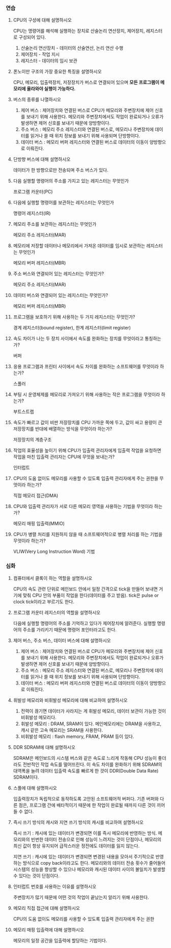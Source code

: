 ### 연습

1. CPU의 구성에 대해 설명하시오
    
    CPU는 명령어를 해석해 실행하는 장치로 산술논리 연산장치, 제어장치, 레지스터로 구성되어 있다.
    
    1. 산술논리 연산장치 - 데이터의 산술연산, 논리 연산 수행
    2. 제어장치 - 작업 지시
    3. 레지스터 - 데이터의 임시 보관
        
        
2. 폰노이만 구조의 가장 중요한 특징을 설명하시오
    
    CPU, 메모리, 입출력장치, 저장장치가 버스로 연결되어 있으며 **모든 프로그램이 메모리에 올라와야 실행이 가능하다.**
    
3. 버스의 종류를 나열하시오
    1. 제어 버스 : 제어장치와 연결된 버스로 CPU가 메모리와 주변장치에 제어 신호를 보내기 위해 사용한다. 메모리와 주변장치에서도 작업이 완료되거나 오류가 발생하면 제어 신호를 보내기 때문에 양방향이다.
    2. 주소 버스 : 메모리 주소 레지스터와 연결된 버스로, 메모리나 주변장치에 데이터를 읽거나 쓸 때 위치 정보를 보내기 위해 사용되며 단방향이다.
    3. 데이터 버스 : 메모리 버퍼 레지스터와 연결된 버스로 데이터의 이동이 양방향으로 이뤄진다.
        
        
4. 단방향 버스에 대해 설명하시오
    
    데이터가 한 방향으로만 전송되며 주소 버스가 있다. 
    
5. 다음 실행할 명령어의 주소를 가지고 있는 레지스터는 무엇인가
    
    프로그램 카운터(PC)
    
6. 다음에 실행할 명령어를 보관하는 레지스터는 무엇인가
    
    명령어 레지스터(IR)
    
7. 메모리 주소를 보관하는 레지스터는 무엇인가
    
    메모리 주소 레지스터(MAR)
    
8. 메모리에 저장할 데이터나 메모리에서 가져온 데이터를 임시로 보관하는 레지스터는 무엇인가
    
    메모리 버퍼 레지스터(MBR)
    
9. 주소 버스와 연결되어 있는 레지스터는 무엇인가?
    
    메모리 주소 레지스터(MAR)
    
10. 데이터 버스와 연결되어 있는 레지스터는 무엇인가?
    
    메모리 버퍼 레지스터(MBR)
    
11. 프로그램을 보호하기 위해 사용하는 두 가지 레지스터는 무엇인가?
    
    경계 레지스터(bound register), 한계 레지스터(limit register)
    
12. 속도 차이가 나는 두 장치 사이에서 속도를 완화하는 장치를 무엇이라고 통칭하는가?
    
    버퍼
    
13. 응용 프로그램과 프린터 사이에서 속도 차이를 완화하는 소프트웨어를 무엇이라 하는가?
    
    스풀러
    
14. 부팅 시 운영체제를 메모리로 가져오기 위해 사용하는 작은 프로그램을 무엇이라 하는가?
    
    부트스트랩
    
15. 속도가 빠르고 값이 비싼 저장장치를 CPU 가까운 쪽에 두고, 값이 싸고 용량이 큰 저장장치를 반대에 배열하는 방식을 무엇이라 하는가?
    
    저장장치의 계층구조
    
16. 작업의 효율성을 높이기 위해 CPU가 입출력 관리자에게 입출력 작업을 요청하면 작업을 마친 입출력 관리자는 CPU에 무엇을 보내는가?
    
    인터럽트
    
17. CPU의 도움 없이도 메모리를 사용할 수 있도록 입출력 관리자에게 주는 권한을 무엇이라 하는가?
    
    직접 메모리 접근(DMA)
    
18. CPU와 입출력 관리자가 서로 다른 메모리 영역을 사용하는 기법을 무엇이라 하는가?
    
    메모리 매핑 입출력(MMIO)
    
19. CPU가 병렬 처리를 지원하지 않을 때 소프트웨어적으로 병렬 처리를 하는 기법을 무엇이라 하는가?
    
    VLIW(Very Long Instruction Word) 기법
    

### 심화

1. 컴퓨터에서 클록이 하는 역할을 설명하시오
    
    CPU의 속도 관련 단위로 메인보드 안에서 일정 간격으로 tick을 만들어 보내면 거기에 맞춰 CPU 안의 부품이 작업을 한다(데이터를 주고 받음). tick은 pulse or clock tick이라고 부르기도 한다. 
    
2. 프로그램 카운터 레지스터의 역할을 설명하시오
    
    다음에 실행할 명령어의 주소를 기억하고 있다가 제어장치에 알려준다. 실행할 명령어의 주소를 가리키기 때문에 명령어 포인터라고도 한다.
    
3. 제어 버스, 주소 버스, 데이터 버스에 대해 설명하시오
    1. 제어 버스 : 제어장치와 연결된 버스로 CPU가 메모리와 주변장치에 제어 신호를 보내기 위해 사용한다. 메모리와 주변장치에서도 작업이 완료되거나 오류가 발생하면 제어 신호를 보내기 때문에 양방향이다.
    2. 주소 버스 : 메모리 주소 레지스터와 연결된 버스로, 메모리나 주변장치에 데이터를 읽거나 쓸 때 위치 정보를 보내기 위해 사용되며 단방향이다.
    3. 데이터 버스 : 메모리 버퍼 레지스터와 연결된 버스로 데이터의 이동이 양방향으로 이뤄진다.
        
        
4. 휘발성 메모리와 비휘발성 메모리에 대해 비교하여 설명하시오
    1. 전력이 끊기면 데이터가 사라지는 게 휘발성 메모리, 데이터 보관이 가능한 것이 비휘발성 메모리다.
    2. 휘발성 메모리 : DRAM, SRAM이 있다. 메인메모리에는 DRAM을 사용하고, 캐시 같은 고속 메모리는 SRAM을 사용한다.
    3. 비휘발성 메모리 : flash memory, FRAM, PRAM 등이 있다.
        
        
5. DDR SDRAM에 대해 설명하시오
    
    SDRAM은 메인보드의 시스템 버스와 같은 속도로 느리게 작동해 CPU 성능이 좋더라도 전반적인 작업 속도를 떨어뜨린다. 이 속도 차이를 완화하기 위해 SDRAM의 대역폭을 늘려 데이터 입출력 속도를 빠르게 한 것이 DDR(Double Data Rate) SDRAM이다.
    
6. 스풀에 대해 설명하시오
    
    입출력장치가 독립적으로 동작하도록 고안된 소프트웨어적 버퍼다. 기존 버퍼와 다른 점은, 프로그램 간에 배타적이기 때문에 한 작업이 완료될 때까지 다른 것이 끼어들 수 없다.
    
7. 즉시 쓰기 방식의 캐시와 지연 쓰기 방식의 캐시를 비교하여 설명하시오
    
    즉시 쓰기 : 캐시에 있는 데이터가 변경되면 이를 즉시 메모리에 반영하는 방식. 메모리와의 빈번한 데이터 전송으로 인해 성능이 느려지는 것이 단점이나, 메모리의 최신 값이 항상 유지되어 급작스러운 정전에도 데이터를 잃지 않는다.
    
    지연 쓰기 : 캐시에 있는 데이터가 변경되면 변경된 내용을 모아서 주기적으로 반영하는 방식으로 copy back이라고도 한다. 메모리와의 데이터 전송 횟수가 줄어들어 시스템의 성능을 향상할 수 있으나 메모리와 캐시된 데이터 사이의 불일치가 발생할 수 있다는 것이 단점이다.
    
8. 인터럽트 번호를 사용하는 이유를 설명하시오
    
    주변장치가 많기 때문에 어떤 것의 작업이 끝났는지 알리기 위해 사용한다.
    
9. 메모리 직접 접근에 대해 설명하시오
    
    CPU의 도움 없이도 메모리를 사용할 수 있도록 입출력 관리자에게 주는 권한
    
10. 메모리 매핑 입출력에 대해 설명하시오
    
    메모리의 일정 공간을 입출력에 할당하는 기법이다.